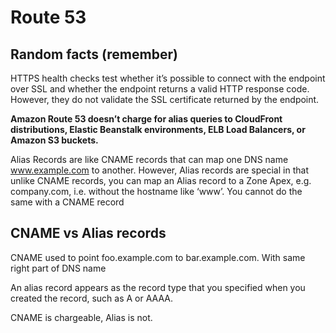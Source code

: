 # Route 53
 
## Random facts (remember)

 HTTPS health checks test whether it’s possible to connect with
  the endpoint over SSL and whether the endpoint returns a valid 
  HTTP response code. However, they do not validate the SSL certificate 
  returned by the endpoint.
  
  
  **Amazon Route 53 doesn’t charge for alias queries to CloudFront distributions, 
  Elastic Beanstalk environments, ELB Load Balancers, or Amazon S3 buckets.**
  
  Alias Records are like CNAME records that can map one DNS name www.example.com 
  to another. However, Alias records are special in that unlike CNAME records,
   you can map an Alias record to a Zone Apex, e.g. company.com, i.e. without
    the hostname like ‘www’. You cannot do the same with a CNAME record
  
## CNAME vs Alias records 

CNAME used to point foo.example.com to bar.example.com. With same right part of DNS name


An alias record appears as the record type that you 
specified when you created the record, such as A or AAAA. 

CNAME is chargeable, Alias is not.

##